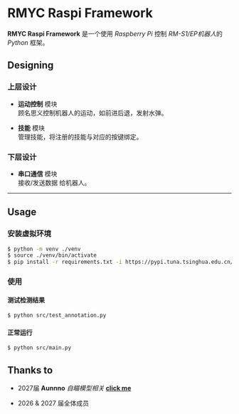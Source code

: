 # RMYC Raspi Framework

**RMYC Raspi Framework** 是一个使用 *Raspberry Pi* 控制 *RM-S1/EP机器人*的 *Python* 框架。

## Designing

### 上层设计

- **运动控制** 模块  
顾名思义控制机器人的运动，如前进后退，发射水弹。

- **技能** 模块  
管理技能，将注册的技能与对应的按键绑定。

### 下层设计

- **串口通信** 模块  
接收/发送数据 给机器人。

---

## Usage

### 安装虚拟环境

```bash
$ python -m venv ./venv
$ source ./venv/bin/activate
$ pip install -r requirements.txt -i https://pypi.tuna.tsinghua.edu.cn/simple --timeout 200 --trusted-host pypi.org --trusted-host pypi.python.org --trusted-host files.pythonhosted.org
```

### 使用

#### 测试检测结果

```bash
$ python src/test_annotation.py
```

#### 正常运行

```bash
$ python src/main.py
```

## Thanks to

- 2027届 **Aunnno** *自瞄模型相关* [**click me**](https://github.com/Aunnno/RMYC-recognition)

- 2026 & 2027 届全体成员
